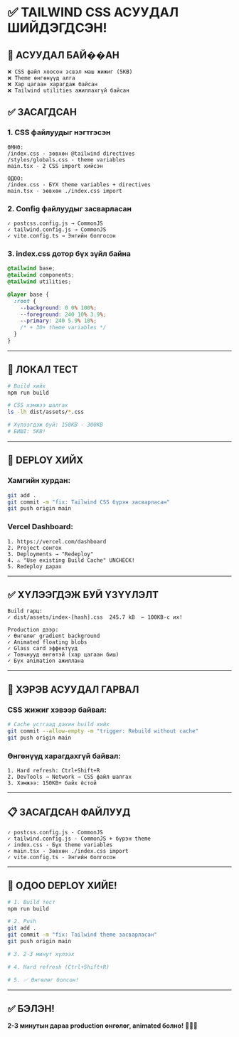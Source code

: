 # ✅ TAILWIND CSS АСУУДАЛ ШИЙДЭГДСЭН!

## 🎯 АСУУДАЛ БАЙ��АН

```
❌ CSS файл хоосон эсвэл маш жижиг (5KB)
❌ Theme өнгөнүүд алга
❌ Хар цагаан харагдаж байсан
❌ Tailwind utilities ажиллахгүй байсан
```

## ✅ ЗАСАГДСАН

### 1. CSS файлуудыг нэгтгэсэн
```
ӨМНӨ:
/index.css - зөвхөн @tailwind directives
/styles/globals.css - theme variables
main.tsx - 2 CSS import хийсэн

ОДОО:
/index.css - БҮХ theme variables + directives
main.tsx - зөвхөн ./index.css import
```

### 2. Config файлуудыг засварласан
```
✓ postcss.config.js → CommonJS
✓ tailwind.config.js → CommonJS  
✓ vite.config.ts → Энгийн болгосон
```

### 3. index.css дотор бүх зүйл байна
```css
@tailwind base;
@tailwind components;
@tailwind utilities;

@layer base {
  :root {
    --background: 0 0% 100%;
    --foreground: 240 10% 3.9%;
    --primary: 240 5.9% 10%;
    /* + 30+ theme variables */
  }
}
```

---

## 🧪 ЛОКАЛ ТЕСТ

```bash
# Build хийх
npm run build

# CSS хэмжээ шалгах
ls -lh dist/assets/*.css

# Хүлээгдэж буй: 150KB - 300KB
# БИШІ: 5KB!
```

---

## 🚀 DEPLOY ХИЙХ

### Хамгийн хурдан:
```bash
git add .
git commit -m "fix: Tailwind CSS бүрэн засварласан"
git push origin main
```

### Vercel Dashboard:
```
1. https://vercel.com/dashboard
2. Project сонгох
3. Deployments → "Redeploy"
4. ⚠️ "Use existing Build Cache" UNCHECK!
5. Redeploy дарах
```

---

## ✅ ХҮЛЭЭГДЭЖ БУЙ ҮЗҮҮЛЭЛТ

```
Build гарц:
✓ dist/assets/index-[hash].css  245.7 kB  ← 100KB-с их!

Production дээр:
✓ Өнгөлөг gradient background
✓ Animated floating blobs  
✓ Glass card эффектүүд
✓ Товчнууд өнгөтэй (хар цагаан биш)
✓ Бүх animation ажиллана
```

---

## 🐛 ХЭРЭВ АСУУДАЛ ГАРВАЛ

### CSS жижиг хэвээр байвал:
```bash
# Cache устгаад дахин build хийх
git commit --allow-empty -m "trigger: Rebuild without cache"
git push origin main
```

### Өнгөнүүд харагдахгүй байвал:
```
1. Hard refresh: Ctrl+Shift+R
2. DevTools → Network → CSS файл шалгах
3. Хэмжээ: 150KB+ байх ёстой
```

---

## 📋 ЗАСАГДСАН ФАЙЛУУД

```
✓ postcss.config.js - CommonJS
✓ tailwind.config.js - CommonJS + бүрэн theme
✓ index.css - Бүх theme variables
✓ main.tsx - Зөвхөн ./index.css import
✓ vite.config.ts - Энгийн болгосон
```

---

## 🎯 ОДОО DEPLOY ХИЙЕ!

```bash
# 1. Build тест
npm run build

# 2. Push
git add .
git commit -m "fix: Tailwind theme засварласан"
git push origin main

# 3. 2-3 минут хүлээх

# 4. Hard refresh (Ctrl+Shift+R)

# 5. ✅ Өнгөлөг болсон!
```

---

## ✅ БЭЛЭН!

**2-3 минутын дараа production өнгөлөг, animated болно!** 🎨🚀✨

